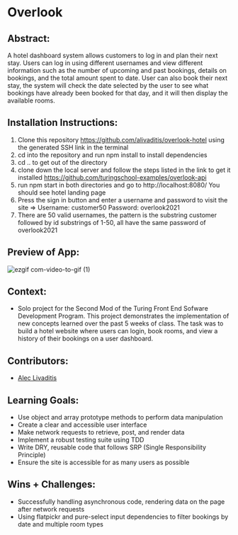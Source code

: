 # Overlook

## Abstract:
A hotel dashboard system allows customers to log in and plan their next stay. Users can log in using different usernames and view different information such as the number of upcoming and past bookings, details on bookings, and the total amount spent to date. User can also book their next stay, the system will check the date selected by the user to see what bookings have already been booked for that day, and it will then display the available rooms.

## Installation Instructions:
1. Clone this repository https://github.com/alivaditis/overlook-hotel using the generated SSH link in the terminal
1. cd into the repository and run npm install to install dependencies
1. cd .. to get out of the directory
1. clone down the local server and follow the steps listed in the link to get it installed https://github.com/turingschool-examples/overlook-api
1. run npm start in both directories and go to http://localhost:8080/ You should see hotel landing page
1. Press the sign in button and enter a username and password to visit the site => Username: customer50 Password: overlook2021
1. There are 50 valid usernames, the pattern is the substring customer followed by id substrings of 1-50, all have the same password of overlook2021


## Preview of App:

![ezgif com-video-to-gif (1)](https://github.com/alivaditis/overlook-hotel/assets/123565022/769d2175-6684-49cf-8485-867fc92fb2a7)

## Context:
- Solo project for the Second Mod of the Turing Front End Sofware Development Program.  This project demonstrates the implementation of new concepts learned over the past 5 weeks of class.  The task was to build a hotel website where users can login, book rooms, and view a history of their bookings on a user dashboard.

## Contributors:
- [Alec Livaditis](https://github.com/alivaditis)

## Learning Goals:
- Use object and array prototype methods to perform data manipulation
- Create a clear and accessible user interface
- Make network requests to retrieve, post, and render data
- Implement a robust testing suite using TDD
- Write DRY, reusable code that follows SRP (Single Responsibility Principle)
- Ensure the site is accessible for as many users as possible

## Wins + Challenges:
- Successfully handling asynchronous code, rendering data on the page after network requests
- Using flatpickr and pure-select input dependencies to filter bookings by date and multiple room types
